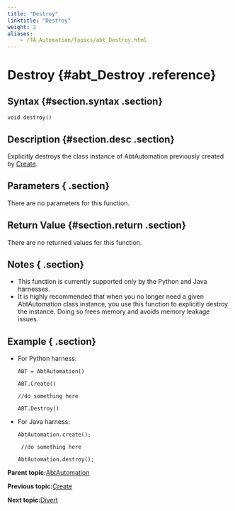 ```yaml
--- 
title: "Destroy"
linktitle: "Destroy"
weight: 2
aliases: 
    - /TA_Automation/Topics/abt_Destroy.html
---
```

# Destroy {#abt_Destroy .reference}

## Syntax {#section.syntax .section}

`void destroy()`

## Description {#section.desc .section}

Explicitly destroys the class instance of AbtAutomation previously created by [Create](abt_Create.html).

## Parameters { .section}

There are no parameters for this function.

## Return Value {#section.return .section}

There are no returned values for this function.

## Notes { .section}

-   This function is currently supported only by the Python and Java harnesses.
-   It is highly recommended that when you no longer need a given AbtAutomation class instance, you use this function to explicitly destroy the instance. Doing so frees memory and avoids memory leakage issues.

## Example { .section}

-   For Python harness:

    ```
    ABT = AbtAutomation()
              
    ABT.Create()
    
    //do something here
              
    ABT.Destroy()
    ```

-   For Java harness:

    ```
    AbtAutomation.create();
              
     //do something here
              
    AbtAutomation.destroy();
    ```


**Parent topic:**[AbtAutomation](../../TA_Automation/Topics/abt_AbtAutomation.html)

**Previous topic:**[Create](../../TA_Automation/Topics/abt_Create.html)

**Next topic:**[Divert](../../TA_Automation/Topics/abt_Divert.html)

